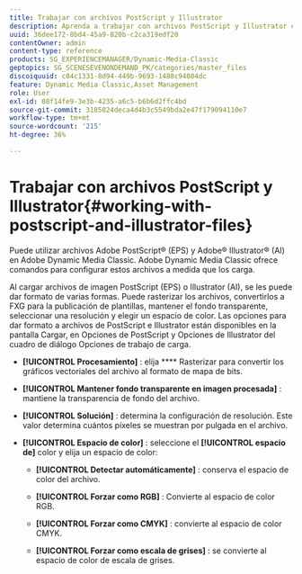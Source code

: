 ```yaml
---
title: Trabajar con archivos PostScript y Illustrator
description: Aprenda a trabajar con archivos PostScript y Illustrator en Adobe Dynamic Media Classic.
uuid: 36dee172-8bd4-45a9-820b-c2ca319edf20
contentOwner: admin
content-type: reference
products: SG_EXPERIENCEMANAGER/Dynamic-Media-Classic
geptopics: SG_SCENESEVENONDEMAND_PK/categories/master_files
discoiquuid: c04c1331-8d94-449b-9693-1488c94084dc
feature: Dynamic Media Classic,Asset Management
role: User
exl-id: 08f14fe9-3e3b-4235-a6c5-b6b6d2ffc4bd
source-git-commit: 3185824deca4d4b3c5549bda2e47f179094110e7
workflow-type: tm+mt
source-wordcount: '215'
ht-degree: 36%

---
```


# Trabajar con archivos PostScript y Illustrator{#working-with-postscript-and-illustrator-files}

Puede utilizar archivos Adobe PostScript® (EPS) y Adobe® Illustrator® (AI) en Adobe Dynamic Media Classic. Adobe Dynamic Media Classic ofrece comandos para configurar estos archivos a medida que los carga.

Al cargar archivos de imagen PostScript (EPS) o Illustrator (AI), se les puede dar formato de varias formas. Puede rasterizar los archivos, convertirlos a FXG para la publicación de plantillas, mantener el fondo transparente, seleccionar una resolución y elegir un espacio de color. Las opciones para dar formato a archivos de PostScript e Illustrator están disponibles en la pantalla Cargar, en Opciones de PostScript y Opciones de Illustrator del cuadro de diálogo Opciones de trabajo de carga.

* **[!UICONTROL Procesamiento]** : elija  **** Rasterizar para convertir los gráficos vectoriales del archivo al formato de mapa de bits.

* **[!UICONTROL Mantener fondo transparente en imagen procesada]** : mantiene la transparencia de fondo del archivo.

* **[!UICONTROL Solución]** : determina la configuración de resolución. Este valor determina cuántos píxeles se muestran por pulgada en el archivo.

* **[!UICONTROL Espacio de color]** : seleccione el  **[!UICONTROL espacio de]** color y elija un espacio de color:

   * **[!UICONTROL Detectar automáticamente]** : conserva el espacio de color del archivo.

   * **[!UICONTROL Forzar como RGB]** : Convierte al espacio de color RGB.

   * **[!UICONTROL Forzar como CMYK]** : convierte al espacio de color CMYK.

   * **[!UICONTROL Forzar como escala de grises]** : se convierte al espacio de color de escala de grises.
